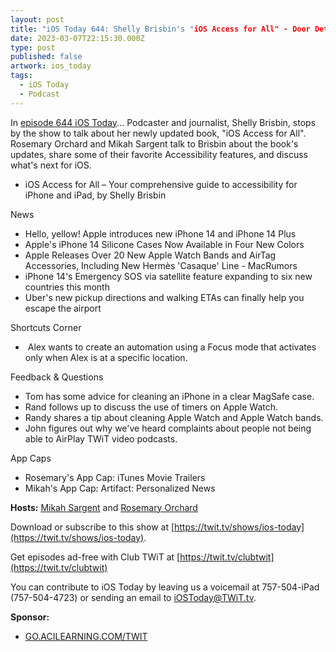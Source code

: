 ```yaml
---
layout: post
title: "iOS Today 644: Shelly Brisbin's "iOS Access for All" - Door Detection, VoiceOver, Smart Invert, Dynamic Type"
date: 2023-03-07T22:15:30.000Z
type: post
published: false
artwork: ios_today
tags:
  - iOS Today
  - Podcast
---
```

In [episode 644 iOS Today](https://twit.tv/shows/ios-today/episodes/644)...
Podcaster and journalist, Shelly Brisbin, stops by the show to talk about her newly updated book, "iOS Access for All". Rosemary Orchard and Mikah Sargent talk to Brisbin about the book's updates, share some of their favorite Accessibility features, and discuss what's next for iOS.

*   iOS Access for All – Your comprehensive guide to accessibility for iPhone and iPad, by Shelly Brisbin

  
News

*   Hello, yellow! Apple introduces new iPhone 14 and iPhone 14 Plus
*   Apple's iPhone 14 Silicone Cases Now Available in Four New Colors
*   Apple Releases Over 20 New Apple Watch Bands and AirTag Accessories, Including New Hermès 'Casaque' Line - MacRumors
*   iPhone 14's Emergency SOS via satellite feature expanding to six new countries this month
*   Uber's new pickup directions and walking ETAs can finally help you escape the airport

  
Shortcuts Corner

*    Alex wants to create an automation using a Focus mode that activates only when Alex is at a specific location.

  
Feedback & Questions

*   Tom has some advice for cleaning an iPhone in a clear MagSafe case.
*   Rand follows up to discuss the use of timers on Apple Watch.
*   Randy shares a tip about cleaning Apple Watch and Apple Watch bands.
*   John figures out why we've heard complaints about people not being able to AirPlay TWiT video podcasts.

  
App Caps

*   Rosemary's App Cap: iTunes Movie Trailers
*   Mikah's App Cap: Artifact: Personalized News

**Hosts:** [Mikah Sargent](https://twit.tv/people/mikah-sargent) and [Rosemary Orchard](https://twit.tv/people/rosemary-orchard)

Download or subscribe to this show at [https://twit.tv/shows/ios-today](https://twit.tv/shows/ios-today).

Get episodes ad-free with Club TWiT at [https://twit.tv/clubtwit](https://twit.tv/clubtwit)

You can contribute to iOS Today by leaving us a voicemail at 757-504-iPad (757-504-4723) or sending an email to [iOSToday@TWiT.tv](mailto:iOSToday@TWiT.tv).

**Sponsor:**

*   [GO.ACILEARNING.COM/TWIT](HTTP://GO.ACILEARNING.COM/TWIT)